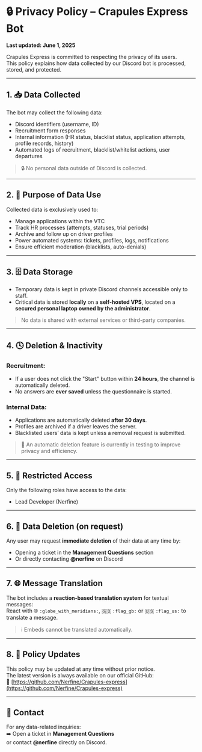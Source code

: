 # 🔒 Privacy Policy – Crapules Express Bot

**Last updated: June 1, 2025**

Crapules Express is committed to respecting the privacy of its users.  
This policy explains how data collected by our Discord bot is processed, stored, and protected.

---

## 1. 📥 Data Collected

The bot may collect the following data:

- Discord identifiers (username, ID)  
- Recruitment form responses  
- Internal information (HR status, blacklist status, application attempts, profile records, history)  
- Automated logs of recruitment, blacklist/whitelist actions, user departures

> 🔒 No personal data outside of Discord is collected.

---

## 2. 🎯 Purpose of Data Use

Collected data is exclusively used to:

- Manage applications within the VTC  
- Track HR processes (attempts, statuses, trial periods)  
- Archive and follow up on driver profiles  
- Power automated systems: tickets, profiles, logs, notifications  
- Ensure efficient moderation (blacklists, auto-denials)

---

## 3. 🗄️ Data Storage

- Temporary data is kept in private Discord channels accessible only to staff.  
- Critical data is stored **locally** on a **self-hosted VPS**, located on a **secured personal laptop owned by the administrator**.

> No data is shared with external services or third-party companies.

---

## 4. 🕓 Deletion & Inactivity

### Recruitment:

- If a user does not click the "Start" button within **24 hours**, the channel is automatically deleted.  
- No answers are **ever saved** unless the questionnaire is started.

### Internal Data:

- Applications are automatically deleted **after 30 days**.  
- Profiles are archived if a driver leaves the server.  
- Blacklisted users’ data is kept unless a removal request is submitted.

> 🧪 An automatic deletion feature is currently in testing to improve privacy and efficiency.

---

## 5. 🔐 Restricted Access

Only the following roles have access to the data:

- Lead Developer (Nerfine)

---

## 6. 🧹 Data Deletion (on request)

Any user may request **immediate deletion** of their data at any time by:

- Opening a ticket in the **Management Questions** section  
- Or directly contacting **@nerfine** on Discord

---

## 7. 🌐 Message Translation

The bot includes a **reaction-based translation system** for textual messages:  
React with 🌐 `:globe_with_meridians:`, 🇬🇧 `:flag_gb:` or 🇺🇸 `:flag_us:` to translate a message.

> ℹ️ Embeds cannot be translated automatically.

---

## 8. 📜 Policy Updates

This policy may be updated at any time without prior notice.  
The latest version is always available on our official GitHub:  
🔗 [https://github.com/Nerfine/Crapules-express](https://github.com/Nerfine/Crapules-express)

---

## 📩 Contact

For any data-related inquiries:  
➡️ Open a ticket in **Management Questions**  
or contact **@nerfine** directly on Discord.
